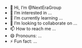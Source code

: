 - 👋 Hi, I’m @NextEraGroup
- 👀 I’m interested in ...
- 🌱 I’m currently learning ...
- 💞️ I’m looking to collaborate on ...
- 📫 How to reach me ...
- 😄 Pronouns: ...
- ⚡ Fun fact: ...

<!---
NextEraGroup/NextEraGroup is a ✨ special ✨ repository because its `README.md` (this file) appears on your GitHub profile.
You can click the Preview link to take a look at your changes.
--->
